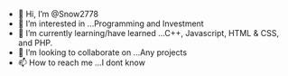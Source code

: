 - 👋 Hi, I’m @Snow2778
- 👀 I’m interested in ...Programming and Investment
- 🌱 I’m currently learning/have learned ...C++, Javascript, HTML & CSS, and PHP.
- 💞️ I’m looking to collaborate on ...Any projects
- 📫 How to reach me ...I dont know

<!---
Snow2778/Snow2778 is a ✨ special ✨ repository because its `README.md` (this file) appears on your GitHub profile.
You can click the Preview link to take a look at your changes.
--->
